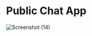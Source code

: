 # Public Chat App


![Screenshot (14)](https://user-images.githubusercontent.com/102186185/191518486-39aea696-295c-45b9-a6ee-d48fe291550a.png)
